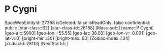 ﻿---
location: [38.03,-55.55,5000]
type: Station
tags:
- astro/Star

---

# P Cygni

SpocWebEntityId: 27398
isDeleted: false
isReadOnly: false
confidential: public
[star-class::B2]
[star-class-id::28188]
[Mass-sol::]
[name::P Cygni]
[geo-alt::5000]
[geo-lon::-55.55]
[geo-lat::38.03]
[geo-lon-v::-0.001]
[geo-lat-v::0]
[bright-min::30]
[bright-max::60]
[Zodiac-index::134]
[ZodiacId::28113]
[NextStarId::]

